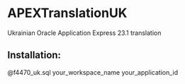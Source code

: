 # APEXTranslationUK
Ukrainian Oracle Application Express 23.1 translation

## Installation:

@f4470_uk.sql your_workspace_name your_application_id
